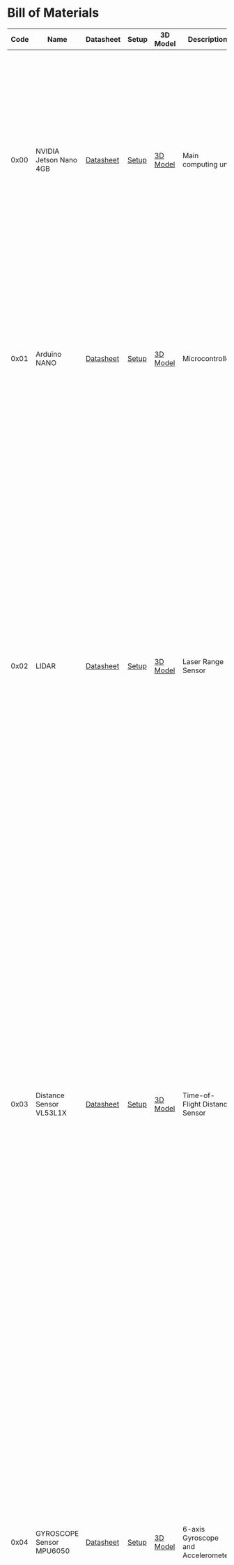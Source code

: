 <html lang="en">
<head>
    <meta charset="UTF-8">
    <meta name="viewport" content="width=device-width, initial-scale=1.0">

</head>
<body>
    <h1>Bill of Materials</h1>
    <table>
        <thead>
            <tr>
                <th>Code</th>
                <th>Name</th>
                <th>Datasheet</th>
                <th>Setup</th>
                <th>3D Model</th>
                <th>Description</th>
                <th>Image</th>
            </tr>
        </thead>
        <tbody>
            <tr>
                <td>0x00</td>
                <td>NVIDIA Jetson Nano 4GB</td>
                <td><a href="https://developer.nvidia.com/embedded/dlc/jetson-nano-developer-kit">Datasheet</a></td>
                <td><a href="https://docs.nvidia.com/jetson/archives/r32.4/Jetson_Nano_Developer_Kit_Users_Guide.pdf">Setup</a></td>
                <td><a href="https://developer.nvidia.com/embedded/learn/jetson-nano-3d-models">3D Model</a></td>
                <td>Main computing unit</td>
                <td><img src="https://developer.nvidia.com/blog/wp-content/uploads/2019/03/Jetson-Nano_3QTR-Front_Left-1920px.png" alt="Jetson Nano" width="500"></td>
            </tr>
            <tr>
                <td>0x01</td>
                <td>Arduino NANO</td>
                <td><a href="https://store.arduino.cc/products/arduino-nano">Datasheet</a></td>
                <td><a href="https://docs.arduino.cc/hardware/nano">Setup</a></td>
                <td><a href="https://grabcad.com/library/arduino-nano-v3-2">3D Model</a></td>
                <td>Microcontroller</td>
                <td><img src="https://github.com/user-attachments/assets/eb12af29-b436-4ec6-9c07-ae8f51c3ed88" alt="Arduino Nano" width="400"></td>
            </tr>
            <tr>
                <td>0x02</td>
                <td>LIDAR</td>
                <td><a href="https://www.slamtec.com/en/LIDAR">Datasheet</a></td>
                <td><a href="https://github.com/Slamtec/RPLIDAR_SDK">Setup</a></td>
                <td><a href="https://github.com/Slamtec/RPLIDAR_SDK/tree/master/examples">3D Model</a></td>
                <td>Laser Range Sensor</td>
                <td><img src="https://d229kd5ey79jzj.cloudfront.net/3157/images/3157_1_M.png?20240815085137" alt="LIDAR" width="1000"></td>
            </tr>
            <tr>
                <td>0x03</td>
                <td>Distance Sensor VL53L1X</td>
                <td><a href="https://www.st.com/resource/en/datasheet/vl53l1x.pdf">Datasheet</a></td>
                <td><a href="https://www.st.com/en/imaging-and-photonics-solutions/vl53l1x.html">Setup</a></td>
                <td><a href="https://www.thingiverse.com/thing:3014864">3D Model</a></td>
                <td>Time-of-Flight Distance Sensor</td>
                <td><img src="https://holybro.com/cdn/shop/products/19004_1_1080x.jpg?v=1681882471" alt="VL53L1X" width="1000"></td>
            </tr>
            <tr>
                <td>0x04</td>
                <td>GYROSCOPE Sensor MPU6050</td>
                <td><a href="https://www.invensense.com/products/motion-tracking/6-axis/mpu-6050/">Datasheet</a></td>
                <td><a href="https://components101.com/sensors/mpu6050-accelerometer-gyroscope-module">Setup</a></td>
                <td><a href="https://www.tinkercad.com/things/9SZjBC0iDtF">3D Model</a></td>
                <td>6-axis Gyroscope and Accelerometer</td>
                <td><img src="https://github.com/user-attachments/assets/1499f772-bac9-4ab1-b7b8-276010e5b388" alt="MPU6050" width="1000"></td>
            </tr>
            <tr>
                <td>0x05</td>
                <td>Camera</td>
                <td><a href="https://www.raspberrypi.org/documentation/hardware/camera/">Datasheet</a></td>
                <td><a href="https://www.raspberrypi.org/documentation/hardware/camera/README.md">Setup</a></td>
                <td><a href="https://www.thingiverse.com/thing:2970128">3D Model</a></td>
                <td>Camera module</td>
                <td><img src="https://www.raspberrypi.org/documentation/hardware/camera/raspberry-pi-camera-module-v2.png" alt="Camera" width="1000"></td>
            </tr>
            <tr>
                <td>0x06</td>
                <td>DC Brushed Motor with Encoder</td>
                <td><a href="https://www.pololu.com/file/0J551/25D_metal_gear_motor_with_encoder.pdf">Datasheet</a></td>
                <td><a href="https://www.pololu.com/docs/0J72/1.2">Setup</a></td>
                <td><a href="https://www.thingiverse.com/thing:3045284">3D Model</a></td>
                <td>DC Motor with Encoder</td>
                <td><img src="https://github.com/user-attachments/assets/2c549c0f-b914-41c2-9335-5636c0607928" alt="Motor" width="1000"></td>
            </tr>
            <tr>
                <td>0x07</td>
                <td>Servo Motor Metal Gear Box 180°</td>
                <td><a href="https://shop4makers.com/produit/servomoteur-mg995-maroc/">Datasheet</a></td>
                <td>N/A</td>
                <td>N/A</td>
                <td>180° Metal Gear Servo</td>
                <td><img src="https://github.com/user-attachments/assets/31be8252-56ff-43b1-96c8-dfa2b8ee0b79" alt="Servo Motor" width="1000"></td>
            </tr>
            <tr>
                <td>0x08</td>
                <td>L298N Motor Driver</td>
                <td><a href="https://components101.com/motor-drivers/l298n-motor-driver-module">Datasheet</a></td>
                <td><a href="https://lastminuteengineers.com/l298n-dc-stepper-driver-arduino-tutorial/">Setup</a></td>
                <td><a href="https://www.thingiverse.com/thing:3802577">3D Model</a></td>
                <td>Dual H-Bridge Motor Driver</td>
                <td><img src="https://components101.com/sites/default/files/component_pin/L298N-Pinout.jpg" alt="L298N Motor Driver" width="1000"></td>
            </tr>
            <tr>
                <td>0x09</td>
                <td>5V Power Converter</td>
                <td><a href="https://www.meanwell.com/Upload/PDF/RS-15/RS-15-SPEC.PDF">Datasheet</a></td>
                <td>N/A</td>
                <td>N/A</td>
                <td>5V DC Converter</td>
                <td><img src="https://www.meanwell.com/Upload/PDF/RS-15/RS-15.JPG" alt="Power Converter" width="1000"></td>
            </tr>
            <tr>
                <td>0x10</td>
                <td>Lipo 3S 2200mah 11.1V 50C</td>
                <td><a href="https://www.hobbyking.com/hobbyking/store/__17356__Turnigy_2200mAh_3S_20C_Lipo_Pack.html">Datasheet</a></td>
                <td>N/A</td>
                <td>N/A</td>
                <td>Lithium Polymer Battery</td>
                <td><img src="https://cdn-global-uploads.webflow.com/5d838a2aef8b0511db98c2b8/5fb54069b6caa056f98fe17a_turnigy-lipo-battery.jpg" alt="Lipo Battery" width="1000"></td>
            </tr>
            <tr>
                <td>0x11</td>
                <td>IMAX B6AC V2</td>
                <td><a href="https://www.skyrc.com/Charger/B6AC_V2">Datasheet</a></td>
                <td><a href="https://manuals.skyrc.com/B6AC%20V2.pdf">Setup</a></td>
                <td>N/A</td>
                <td>Battery Charger</td>
                <td><img src="https://cdn.shopify.com/s/files/1/1239/8602/products/imax-b6ac-v2_1024x1024.jpg?v=1614090397" alt="IMAX Charger" width="1000"></td>
            </tr>
            <tr>
                <td>0x12</td>
                <td>7806 Transistor</td>
                <td><a href="https://www.onsemi.com/pdf/datasheet/l78-d.pdf">Datasheet</a></td>
                <td>N/A</td>
                <td>N/A</td>
                <td>6V Voltage Regulator</td>
                <td><img src="https://components101.com/sites/default/files/component_pin/7806-voltage-regulator-pinout.png" alt="7806 Transistor"></td>
            </tr>
            <tr>
                <td>0x13</td>
                <td>Switch High Amper</td>
                <td><a href="https://docs.rs-online.com/1f89/0900766b814b93ef.pdf">Datasheet</a></td>
                <td>N/A</td>
                <td>N/A</td>
                <td>High Current Switch</td>
                <td><img src="https://www.sparkfun.com/images/products/11094-02.jpg" alt="Switch"></td>
            </tr>
            <tr>
                <td>0x14</td>
                <td>Buzzer Alarm Batterie Lipo</td>
                <td><a href="https://www.hobbyking.com/hobbyking/store/__24786__Hobbyking_8482_Lipoly_Low_Voltage_Alarm_2S_3S.html">Datasheet</a></td>
                <td>N/A</td>
                <td>N/A</td>
                <td>Lipo Battery Alarm</td>
                <td><img src="https://www.hobbyking.com/hobbyking/store/catalog/LIPO-Low-Voltage-Alarm1.jpg" alt="Buzzer Alarm"></td>
            </tr>
            <tr>
                <td>0x15</td>
                <td>Servo Tester</td>
                <td><a href="https://www.servocity.com/servo-tester/">Datasheet</a></td>
                <td>N/A</td>
                <td>N/A</td>
                <td>Servo Motor Tester</td>
                <td><img src="https://cdn3.volusion.com/axmfs.vuhbq/v/vspfiles/photos/STS-9000-2.jpg?v-cache=1388595167" alt="Servo Tester"></td>
            </tr>
            <tr>
                <td>0x16</td>
                <td>Servobras</td>
                <td><a href="https://servobras.com.br/">Datasheet</a></td>
                <td>N/A</td>
                <td>N/A</td>
                <td>Servo Arm</td>
                <td><img src="https://d3ugyf2ht6aenh.cloudfront.net/stores/448/714/products/img_63441-68a12d3b52b3fb8b5b15759014892264-1024-1024.jpg" alt="Servobras"></td>
            </tr>
            <tr>
                <td>0x17</td>
                <td>SD Card 64GB</td>
                <td><a href="https://www.sandisk.com/home/memory-cards/microsd-cards">Datasheet</a></td>
                <td>N/A</td>
                <td>N/A</td>
                <td>64GB SD Card</td>
                <td><img src="https://shop.westerndigital.com/content/dam/store/en-us/assets/products/memory-cards/ultra-microsd/gallery/ultra-microsd-400gb-2-hr.jpg.thumb.1280.1280.png" alt="SD Card"></td>
            </tr>
            <tr>
                <td>0x18</td>
                <td>TPLink AC600</td>
                <td><a href="https://www.tp-link.com/us/home-networking/usb-adapter/archer-t2u/">Datasheet</a></td>
                <td><a href="https://static.tp-link.com/2018/201812/20181227/2018Q4_UG_T2U.pdf">Setup</a></td>
                <td>N/A</td>
                <td>WiFi Adapter</td>
                <td><img src="https://static.tp-link.com/res/images/products/2021/20210105110747/Archer%20T2U/1_Front%20High-Res.jpg" alt="WiFi Adapter"></td>
            </tr>
        </tbody>
    </table>
</body>
</html>
